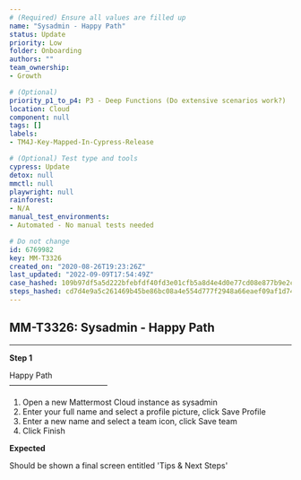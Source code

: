 ```yaml
---
# (Required) Ensure all values are filled up
name: "Sysadmin - Happy Path"
status: Update
priority: Low
folder: Onboarding
authors: ""
team_ownership: 
- Growth

# (Optional)
priority_p1_to_p4: P3 - Deep Functions (Do extensive scenarios work?)
location: Cloud
component: null
tags: []
labels: 
- TM4J-Key-Mapped-In-Cypress-Release

# (Optional) Test type and tools
cypress: Update
detox: null
mmctl: null
playwright: null
rainforest: 
- N/A
manual_test_environments: 
- Automated - No manual tests needed

# Do not change
id: 6769982
key: MM-T3326
created_on: "2020-08-26T19:23:26Z"
last_updated: "2022-09-09T17:54:49Z"
case_hashed: 109b97df5a5d222bfebfdf40fd3e01cfb5a8d4e4d0e77cd08e877b9e2cabc59cb51ef3dae097cab444b0e5e2d639c332
steps_hashed: cd7d4e9a5c261469b45be86bc08a4e554d777f2948a66eaef09af1d74b72ed31dbdfce529b33f33a36dcb968e892c346
---
```


<!-- (Auto-generated) Based on frontmatter's "key" and "name" -->

## MM-T3326: Sysadmin - Happy Path

---

**Step 1**

Happy Path\
–––––––––––––––––––––––––

1. Open a new Mattermost Cloud instance as sysadmin
2. Enter your full name and select a profile picture, click Save Profile
3. Enter a new name and select a team icon, click Save team
4. Click Finish

**Expected**

Should be shown a final screen entitled 'Tips & Next Steps'
